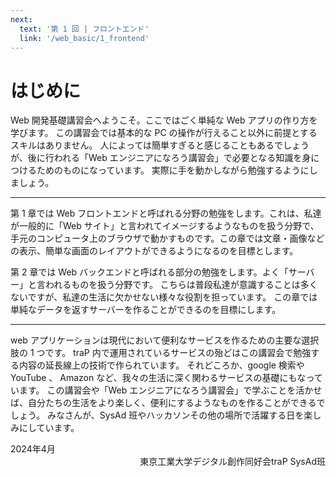 ```yaml
---
next:
  text: '第 1 回 | フロントエンド'
  link: '/web_basic/1_frontend'
---
```



# はじめに

Web 開発基礎講習会へようこそ。ここではごく単純な Web アプリの作り方を学びます。
この講習会では基本的な PC の操作が行えること以外に前提とするスキルはありません。
人によっては簡単すぎると感じることもあるでしょうが、後に行われる「Web エンジニアになろう講習会」で必要となる知識を身につけるためのものになっています。
実際に手を動かしながら勉強するようにしましょう。

---

第 1 章では Web フロントエンドと呼ばれる分野の勉強をします。これは、私達が一般的に「Web サイト」と言われてイメージするようなものを扱う分野で、手元のコンピュータ上のブラウザで動かすものです。この章では文章・画像などの表示、簡単な画面のレイアウトができるようになるのを目標とします。

第 2 章では Web バックエンドと呼ばれる部分の勉強をします。よく「サーバー」と言われるものを扱う分野です。
こちらは普段私達が意識することは多くないですが、私達の生活に欠かせない様々な役割を担っています。
この章では単純なデータを返すサーバーを作ることができるのを目標にします。

---

web アプリケーションは現代において便利なサービスを作るための主要な選択肢の 1 つです。
traP 内で運用されているサービスの殆どはこの講習会で勉強する内容の延長線上の技術で作られています。
それどころか、google 検索や YouTube 、 Amazon など、我々の生活に深く関わるサービスの基礎にもなっています。
この講習会や「Web エンジニアになろう講習会」で学ぶことを活かせば、自分たちの生活をより楽しく、便利にするようなものを作ることができるでしょう。
みなさんが、SysAd 班やハッカソンその他の場所で活躍する日を楽しみにしています。

<div style="text-align: left;">
2024年4月
</div>
<div style="text-align: right;">
東京工業大学デジタル創作同好会traP SysAd班
</div>